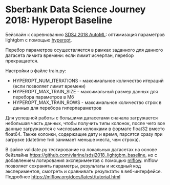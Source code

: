 # Sberbank Data Science Journey 2018: Hyperopt Baseline

Бейзлайн к соревнованию [SDSJ 2018 AutoML](http://sdsj.sberbank.ai/): оптимизация параметров lightgbm с помощью [hyperopt](https://github.com/hyperopt/hyperopt).

Перебор параметров осуществляется в рамках заданного для данного датасета лимита времени: если лимит исчерпан, перебор прекращается.


Настройки в файле train.py:
- HYPEROPT_NUM_ITERATIONS - максимальное количество итераций (если позволяет лимит времени)
- HYPEROPT_MAX_TRAIN_SIZE - максимальный размер данных для перебора параметров в Мб
- HYPEROPT_MAX_TRAIN_ROWS - максимальное количество строк в данных для перебора гиперпараметров


Для успешной работы с большими датасетами сначала загружается небольшая часть данных, чтобы получить типы колонок, после чего все данные загружаются с числовыми колонками в формате float32 вместо float64. Также колонки, содержащие дату и время, парсятся сразу при загрузке (datetime тип занимает меньше места, чем строка).


В файле validate.py тестирование на локальных датасетах на основе бейзлайна https://github.com/vlarine/sdsj2018_lightgbm_baseline, но с добавлением логирования экспериментов с помощью [mlflow](https://mlflow.org/).
mlflow позволяет сохранять параметры, результаты и исходный код экспериментов, смотреть и сравнивать результаты в веб-интерфейсе. Подробнее
https://mlflow.org/docs/latest/tutorial.html
